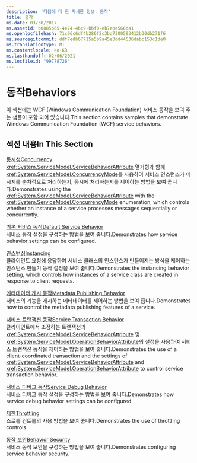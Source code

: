 ```yaml
---
description: '다음에 대 한 자세한 정보: 동작'
title: 동작
ms.date: 03/30/2017
ms.assetid: b0885b65-4e74-4bc9-bbf0-eb7ebe566da1
ms.openlocfilehash: 71c66c6df4b286f2c3bd7300593412b30db271f6
ms.sourcegitcommit: ddf7edb67715a5b9a45e3dd44536dabc153c1de0
ms.translationtype: MT
ms.contentlocale: ko-KR
ms.lasthandoff: 02/06/2021
ms.locfileid: "99778726"
---
```

# <a name="behaviors"></a><span data-ttu-id="f39c2-103">동작</span><span class="sxs-lookup"><span data-stu-id="f39c2-103">Behaviors</span></span>

<span data-ttu-id="f39c2-104">이 섹션에는 WCF (Windows Communication Foundation) 서비스 동작을 보여 주는 샘플이 포함 되어 있습니다.</span><span class="sxs-lookup"><span data-stu-id="f39c2-104">This section contains samples that demonstrate Windows Communication Foundation (WCF) service behaviors.</span></span>  
  
## <a name="in-this-section"></a><span data-ttu-id="f39c2-105">섹션 내용</span><span class="sxs-lookup"><span data-stu-id="f39c2-105">In This Section</span></span>  

 [<span data-ttu-id="f39c2-106">동시성</span><span class="sxs-lookup"><span data-stu-id="f39c2-106">Concurrency</span></span>](concurrency.md)  
 <span data-ttu-id="f39c2-107"><xref:System.ServiceModel.ServiceBehaviorAttribute> 열거형과 함께 <xref:System.ServiceModel.ConcurrencyMode>를 사용하여 서비스 인스턴스가 메시지를 순차적으로 처리하는지, 동시에 처리하는지를 제어하는 방법을 보여 줍니다.</span><span class="sxs-lookup"><span data-stu-id="f39c2-107">Demonstrates using the <xref:System.ServiceModel.ServiceBehaviorAttribute> with the <xref:System.ServiceModel.ConcurrencyMode> enumeration, which controls whether an instance of a service processes messages sequentially or concurrently.</span></span>  
  
 [<span data-ttu-id="f39c2-108">기본 서비스 동작</span><span class="sxs-lookup"><span data-stu-id="f39c2-108">Default Service Behavior</span></span>](default-service-behavior.md)  
 <span data-ttu-id="f39c2-109">서비스 동작 설정을 구성하는 방법을 보여 줍니다.</span><span class="sxs-lookup"><span data-stu-id="f39c2-109">Demonstrates how service behavior settings can be configured.</span></span>  
  
 [<span data-ttu-id="f39c2-110">인스턴싱</span><span class="sxs-lookup"><span data-stu-id="f39c2-110">Instancing</span></span>](instancing.md)  
 <span data-ttu-id="f39c2-111">클라이언트 요청에 응답하여 서비스 클래스의 인스턴스가 만들어지는 방식을 제어하는 인스턴스 만들기 동작 설정을 보여 줍니다.</span><span class="sxs-lookup"><span data-stu-id="f39c2-111">Demonstrates the instancing behavior setting, which controls how instances of a service class are created in response to client requests.</span></span>  
  
 [<span data-ttu-id="f39c2-112">메타데이터 게시 동작</span><span class="sxs-lookup"><span data-stu-id="f39c2-112">Metadata Publishing Behavior</span></span>](metadata-publishing-behavior.md)  
 <span data-ttu-id="f39c2-113">서비스의 기능을 게시하는 메타데이터를 제어하는 방법을 보여 줍니다.</span><span class="sxs-lookup"><span data-stu-id="f39c2-113">Demonstrates how to control the metadata publishing features of a service.</span></span>  
  
 [<span data-ttu-id="f39c2-114">서비스 트랜잭션 동작</span><span class="sxs-lookup"><span data-stu-id="f39c2-114">Service Transaction Behavior</span></span>](service-transaction-behavior.md)  
 <span data-ttu-id="f39c2-115">클라이언트에서 조정하는 트랜잭션과 <xref:System.ServiceModel.ServiceBehaviorAttribute> 및 <xref:System.ServiceModel.OperationBehaviorAttribute>의 설정을 사용하여 서비스 트랜잭션 동작을 제어하는 방법을 보여 줍니다.</span><span class="sxs-lookup"><span data-stu-id="f39c2-115">Demonstrates the use of a client-coordinated transaction and the settings of <xref:System.ServiceModel.ServiceBehaviorAttribute> and <xref:System.ServiceModel.OperationBehaviorAttribute> to control service transaction behavior.</span></span>  
  
 [<span data-ttu-id="f39c2-116">서비스 디버그 동작</span><span class="sxs-lookup"><span data-stu-id="f39c2-116">Service Debug Behavior</span></span>](service-debug-behavior.md)  
 <span data-ttu-id="f39c2-117">서비스 디버그 동작 설정을 구성하는 방법을 보여 줍니다.</span><span class="sxs-lookup"><span data-stu-id="f39c2-117">Demonstrates how service debug behavior settings can be configured.</span></span>  
  
 [<span data-ttu-id="f39c2-118">제한</span><span class="sxs-lookup"><span data-stu-id="f39c2-118">Throttling</span></span>](throttling.md)  
 <span data-ttu-id="f39c2-119">스로틀 컨트롤의 사용 방법을 보여 줍니다.</span><span class="sxs-lookup"><span data-stu-id="f39c2-119">Demonstrates the use of throttling controls.</span></span>  
  
 [<span data-ttu-id="f39c2-120">동작 보안</span><span class="sxs-lookup"><span data-stu-id="f39c2-120">Behavior Security</span></span>](behavior-security.md)  
 <span data-ttu-id="f39c2-121">서비스 동작 보안을 구성하는 방법을 보여 줍니다.</span><span class="sxs-lookup"><span data-stu-id="f39c2-121">Demonstrates configuring service behavior security.</span></span>
